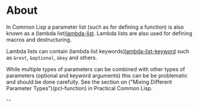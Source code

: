 # About

In Common Lisp a parameter list (such as for defining a function) is also known as a (lambda list)[lambda-list]. Lambda lists are also used for defining macros and destructuring.

Lambda lists can contain (lambda list keywords)[lambda-list-keyword] such as `&rest`, `&optional`, `&key` and others.

While multiple types of parameters can be combined with other types of parameters (optional and keyword arguments) this can be be problematic and should be done carefully. See the section on ("Mixing Different Parameter Types")(pcl-function) in Practical Common Lisp.

--

[lambda-list]: http://www.lispworks.com/documentation/HyperSpec/Body/26_glo_l.htm#lambda_list
[lambda-list-keyword]: http://www.lispworks.com/documentation/HyperSpec/Body/26_glo_l.htm#lambda_list_keyword
[pcl-function]: http://www.gigamonkeys.com/book/functions.html
